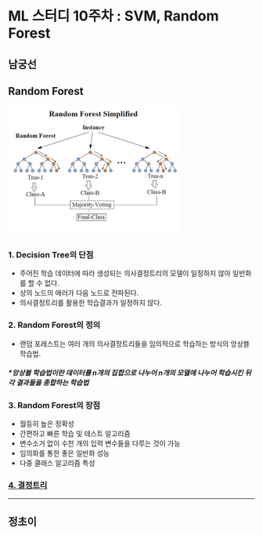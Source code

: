 # ML 스터디 10주차 : SVM, Random Forest

## **남궁선**
## Random Forest

<img src="./images/1.png" width="70%">

### 1. Decision Tree의 단점
- 주어진 학습 데이터에 따라 생성되는 의사결정트리의 모델이 일정하지 않아 일반화를 할 수 없다.
- 상의 노드의 에러가 다음 노드로 전파된다.
- 의사결정트리를 활용한 학습결과가 일정하지 않다.

### 2. Random Forest의 정의
- 랜덤 포레스트는 여러 개의 의사결정트리들을 임의적으로 학습하는 방식의 앙상블 학습법.
  
 ##### ****앙상블 학습법이란 데이터를 n개의 집합으로 나누어 n개의 모델에 나누어 학습시킨 뒤 각 결과들을 종합하는 학습법***

### 3. Random Forest의 장점
- 월등히 높은 정확성
- 간편하고 빠른 학습 및 테스트 알고리즘
- 변수소거 없이 수천 개의 입력 변수들을 다루는 것이 가능
- 임의화를 통한 좋은 일반화 성능
- 다중 클래스 알고리즘 특성

### [4. 결정트리](../9주차)
-------------------
## **정초이**